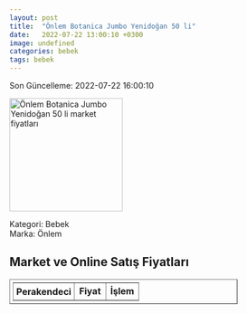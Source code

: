 ```yaml
---
layout: post
title:  "Önlem Botanica Jumbo Yenidoğan 50 li"
date:   2022-07-22 13:00:10 +0300
image: undefined
categories: bebek
tags: bebek
---
```


Son Güncelleme: 2022-07-22 16:00:10

<img src="undefined" width="200" alt="Önlem Botanica Jumbo Yenidoğan 50 li market fiyatları" />

Kategori: Bebek
<br />
Marka: Önlem

<h2>Market ve Online Satış Fiyatları</h2>

<table border="1" style="padding: 5px;width:80%;">
  <tr>
    <td style="padding: 5px;"><strong>Perakendeci</strong></td>
    <td><strong>Fiyat</strong></td>
    <td><strong>İşlem</strong></td>
  </tr>
  
</table>
